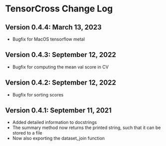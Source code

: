 # TensorCross Change Log

## Version 0.4.4: March 13, 2023

- Bugfix for MacOS tensorflow metal

## Version 0.4.3: September 12, 2022

- Bugfix for computing the mean val score in CV

## Version 0.4.2: September 12, 2022

- Bugfix for sorting scores

## Version 0.4.1: September 11, 2021

- Added detailed information to docstrings
- The summary method now returns the printed string, such that it can be stored to a file
- Now also exporting the dataset_join function

